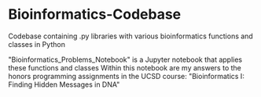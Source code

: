 # Bioinformatics-Codebase
Codebase containing .py libraries with various bioinformatics functions and classes in Python

"Bioinformatics_Problems_Notebook" is a Jupyter notebook that applies these functions and classes
  Within this notebook are my answers to the honors programming assignments in the UCSD course: "Bioinformatics I: Finding Hidden Messages in DNA"
